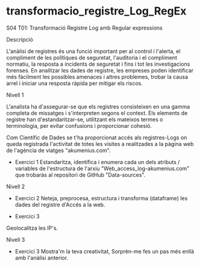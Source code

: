 # transformacio_registre_Log_RegEx

S04 T01: Transformació Registre Log amb Regular expressions

Descripció

L'anàlisi de registres és una funció important per al control i l'alerta, el compliment de les polítiques de seguretat, l'auditoria i el compliment normatiu, la resposta a incidents de seguretat i fins i tot les investigacions forenses. En analitzar les dades de registre, les empreses poden identificar més fàcilment les possibles amenaces i altres problemes, trobar la causa arrel i iniciar una resposta ràpida per mitigar els riscos.

Nivell 1

L'analista ha d'assegurar-se que els registres consisteixen en una gamma completa de missatges i s'interpreten segons el context. Els elements de registre han d'estandaritzar-se, utilitzant els mateixos termes o terminologia, per evitar confusions i proporcionar cohesió.

Com Científic de Dades se t'ha proporcionat accés als registres-Logs on queda registrada l'activitat de totes les visites a realitzades a la pàgina web de l'agència de viatges "akumenius.com".

- Exercici 1
Estandaritza, identifica i enumera cada un dels atributs / variables de l'estructura de l'arxiu "Web_access_log-akumenius.com" que trobaràs al repositori de GitHub "Data-sources".

Nivell 2

- Exercici 2
Neteja, preprocesa, estructura i transforma (dataframe) les dades del registre d'Accés a la web.

- Exercici 3

Geolocalitza les IP's.

Nivell 3

- Exercici 3
Mostra'm la teva creativitat, Sorprèn-me fes un pas més enllà amb l'anàlisi anterior.
